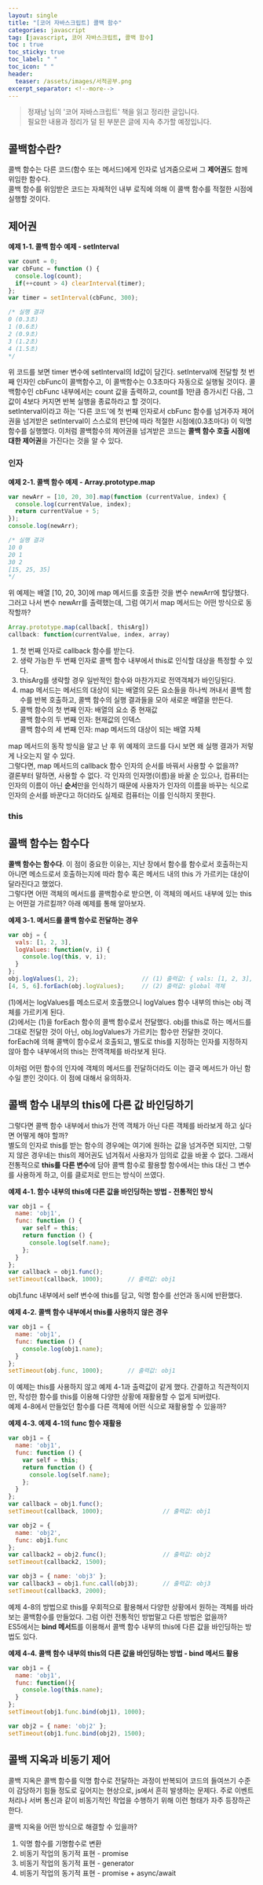 ```yaml
---
layout: single
title: "[코어 자바스크립트] 콜백 함수"
categories: javascript
tag: [javascript, 코어 자바스크립트, 콜백 함수]
toc : true
toc_sticky: true
toc_label: " "
toc_icon: " " 
header:
  teaser: /assets/images/서적공부.png
excerpt_separator: <!--more-->
---
```


> 정재남 님의 '코어 자바스크립트' 책을 읽고 정리한 글입니다.  
> 필요한 내용과 정리가 덜 된 부분은 글에 지속 추가할 예정입니다.

## 콜백함수란?

콜백 함수는 다른 코드(함수 또는 메서드)에게 인자로 넘겨줌으로써 그 <b>제어권</b>도 함께 위임한 함수다.  
콜백 함수를 위임받은 코드는 자체적인 내부 로직에 의해 이 콜백 함수를 적절한 시점에 실행할 것이다.

## 제어권

**예제 1-1. 콜백 함수 예제 - setInterval**
```js
var count = 0;
var cbFunc = function () {
  console.log(count);
  if(++count > 4) clearInterval(timer);
};
var timer = setInterval(cbFunc, 300);

/* 실행 결과
0 (0.3초)
1 (0.6초)
2 (0.9초)
3 (1.2초)
4 (1.5초)
*/
```

위 코드를 보면 timer 변수에 setInterval의 Id값이 담긴다. setInterval에 전달할 첫 번째 인자인 cbFunc이 콜백함수고, 이 콜백함수는 0.3초마다 자동으로 실행될 것이다.
콜백함수인 cbFunc 내부에서는 count 값을 출력하고, count를 1만큼 증가시킨 다음, 그 값이 4보다 커지면 반복 실행을 종료하라고 할 것이다.  
setInterval이라고 하는 '다른 코드'에 첫 번째 인자로서 cbFunc 함수를 넘겨주자 제어권을 넘겨받은 setInterval이 스스로의 판단에 따라 적절한 시점에(0.3초마다)
이 익명 함수를 실행했다. 이처럼 콜백함수의 제어권을 넘겨받은 코드는 <b>콜백 함수 호출 시점에 대한 제어권</b>을 가진다는 것을 알 수 있다. 

### 인자

**예제 2-1. 콜백 함수 예제 - Array.prototype.map**

```js
var newArr = [10, 20, 30].map(function (currentValue, index) {
  console.log(currentValue, index);
  return currentValue + 5;
});
console.log(newArr);

/* 실행 결과
10 0
20 1
30 2
[15, 25, 35]
*/
```

위 예제는 배열 [10, 20, 30]에 map 메서드를 호출한 것을 변수 newArr에 할당했다. 그러고 나서 변수 newArr를 출력했는데, 그럼 여기서 map 메서드는 어떤 방식으로 동작할까?

```js
Array.prototype.map(callback[, thisArg])
callback: function(currentValue, index, array)
```

1. 첫 번째 인자로 callback 함수를 받는다.
2. 생략 가능한 두 번째 인자로 콜백 함수 내부에서 this로 인식할 대상을 특정할 수 있다.
3. thisArg를 생략할 경우 일반적인 함수와 마찬가지로 전역객체가 바인딩된다.
4. map 메서드는 메서드의 대상이 되는 배열의 모든 요소들을 하나씩 꺼내서 콜백 함수를 반복 호출하고, 콜백 함수의 실행 결과들을 모아 새로운 배열을 만든다.
5. 콜백 함수의 첫 번째 인자: 배열의 요소 중 현재값  
콜백 함수의 두 번째 인자: 현재값의 인덱스  
콜백 함수의 세 번째 인자: map 메서드의 대상이 되는 배열 자체

map 메서드의 동작 방식을 알고 난 후 위 예제의 코드를 다시 보면 왜 실행 결과가 저렇게 나오는지 알 수 있다.  
그렇다면, map 메서드의 callback 함수 인자의 순서를 바꿔서 사용할 수 없을까?  
결론부터 말하면, 사용할 수 없다. 각 인자의 인자명(이름)을 바꿀 순 있으나, 컴퓨터는 인자의 이름이 아닌 <b>순서</b>만을 인식하기 때문에 사용자가 인자의 이름을 바꾸는 식으로 인자의 순서를 바꾼다고 하더라도 실제로 컴퓨터는 이를 인식하지 못한다.

### this

## 콜백 함수는 함수다

<b>콜백 함수는 함수다</b>. 이 점이 중요한 이유는, 지난 장에서 함수를 함수로서 호출하는지 아니면 메소드로서 호출하는지에 따라 함수 혹은 메서드 내의 this 가 가르키는 대상이 달라진다고 했었다.  
그렇다면 어떤 객체의 메서드를 콜백함수로 받으면, 이 객체의 메서드 내부에 있는 this는 어떤걸 가르킬까? 아래 예제를 통해 알아보자.

**예제 3-1. 메서드를 콜백 함수로 전달하는 경우**
```js
var obj = {
  vals: [1, 2, 3],
  logValues: function(v, i) {
    console.log(this, v, i);
  }
};
obj.logValues(1, 2);                  // (1) 출력값: { vals: [1, 2, 3], logValues: f } 1 2
[4, 5, 6].forEach(obj.logValues);     // (2) 출력값: global 객체
```

(1)에서는 logValues를 메소드로서 호출했으니 logValues 함수 내부의 this는 obj 객체를 가르키게 된다.  
(2)에서는 (1)을 forEach 함수의 콜백 함수로서 전달했다. obj를 this로 하는 메서드를 그대로 전달한 것이 아닌, obj.logValues가 가르키는 함수만 전달한 것이다.  
forEach에 의해 콜백이 함수로서 호출되고, 별도로 this를 지정하는 인자를 지정하지 않아 함수 내부에서의 this는 전역객체를 바라보게 된다.  

이처럼 어떤 함수의 인자에 객체의 메서드를 전달하더라도 이는 결국 메서드가 아닌 함수일 뿐인 것이다. 이 점에 대해서 유의하자.

## 콜백 함수 내부의 this에 다른 값 바인딩하기

그렇다면 콜백 함수 내부에서 this가 전역 객체가 아닌 다른 객체를 바라보게 하고 싶다면 어떻게 해야 할까?  
별도의 인자로 this를 받는 함수의 경우에는 여기에 원하는 값을 넘겨주면 되지만, 그렇지 않은 경우네는 this의 제어권도 넘겨줘서 사용자가 임의로 값을 바꿀 수 없다.
그래서 전통적으로 <b>this를 다른 변수</b>에 담아 콜백 함수로 활용할 함수에서는 this 대신 그 변수를 사용하게 하고, 이를 클로저로 만드는 방식이 쓰였다.

**예제 4-1. 함수 내부의 this에 다른 값을 바인딩하는 방법 - 전통적인 방식**
```js
var obj1 = {
  name: 'obj1',
  func: function () {
    var self = this;
    return function () {
      console.log(self.name);
    };
  }
};
var callback = obj1.func();
setTimeout(callback, 1000);       // 출력값: obj1
```

obj1.func 내부에서 self 변수에 this를 담고, 익명 함수를 선언과 동시에 반환했다.

**예제 4-2. 콜백 함수 내부에서 this를 사용하지 않은 경우**
```js
var obj1 = {
  name: 'obj1',
  func: function () {
    console.log(obj1.name);
  }
};
setTimeout(obj.func, 1000);       // 출력값: obj1
```

이 예제는 this를 사용하지 않고 예제 4-1과 출력값이 같게 했다. 간결하고 직관적이지만, 작성한 함수를 this를 이용해 다양한 상황에 재활용할 수 없게 되버렸다.  
예제 4-8에서 만들었던 함수를 다른 객체에 어떤 식으로 재활용할 수 있을까?

**예제 4-3. 예제 4-1의 func 함수 재활용**
```js
var obj1 = {
  name: 'obj1',
  func: function () {
    var self = this;
    return function () {
      console.log(self.name);
    };
  }
};
var callback = obj1.func();
setTimeout(callback, 1000);                 // 출력값: obj1

var obj2 = {
  name: 'obj2',
  func: obj1.func
};
var callback2 = obj2.func();                // 출력값: obj2
setTimeout(callback2, 1500);

var obj3 = { name: 'obj3' };
var callback3 = obj1.func.call(obj3);       // 출력값: obj3
setTimeout(callback3, 2000);
```

예제 4-8의 방법으로 this를 우회적으로 활용해서 다양한 상황에서 원하는 객체를 바라보는 콜백함수를 만들었다.
그럼 이런 전통적인 방법말고 다른 방법은 없을까?  
ES5에서는 <b>bind 메서드</b>를 이용해서 콜백 함수 내부의 this에 다른 값을 바인딩하는 방법도 있다.

**예제 4-4. 콜백 함수 내부의 this의 다른 값을 바인딩하는 방법 - bind 메서드 활용**
```js
var obj1 = {
  name: 'obj1',
  func: function(){
    console.log(this.name);
  }
};
setTimeout(obj1.func.bind(obj1), 1000);

var obj2 = { name: 'obj2' };
setTimeout(obj1.func.bind(obj2), 1500);
```

## 콜백 지옥과 비동기 제어

콜백 지옥은 콜백 함수를 익명 함수로 전달하는 과정이 반복되어 코드의 들여쓰기 수준이 감당하기 힘들 정도로 깊어지는 현상으로, js에서 흔히 발생하는 문제다. 주로 이벤트 처리나 서버 통신과 같이 비동기적인 작업을 수행하기 위해 이런 형태가 자주 등장하곤 한다.

콜백 지옥을 어떤 방식으로 해결할 수 있을까?

1. 익명 함수를 기명함수로 변환
2. 비동기 작업의 동기적 표현 - promise
3. 비동기 작업의 동기적 표현 - generator
4. 비동기 작업의 동기적 표현 - promise + async/await

<!--more-->